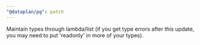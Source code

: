 ```yaml
---
"@dataplan/pg": patch
---
```


Maintain types through lambda/list (if you get type errors after this update,
you may need to put 'readonly' in more of your types).
